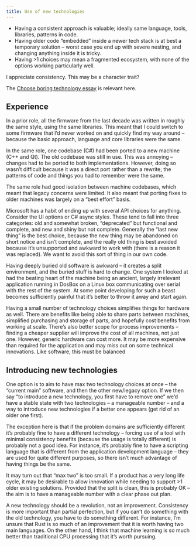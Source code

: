 ```yaml
---
title: Use of new technologies
---
```


- Having a consistent approach is valuable; ideally same language, tools, libraries, patterns in code.
- Having older code “embedded” inside a newer tech stack is at best a temporary solution – worst case you end up with severe nesting, and changing anything inside it is tricky.
- Having >1 choices may mean a fragmented ecosystem, with none of the options working particularly well.

I appreciate consistency. This may be a character trait?

The [Choose boring technology essay](https://mcfunley.com/choose-boring-technology) is relevant here.

## Experience

In a prior role, all the firmware from the last decade was written in roughly the same style, using the same libraries. This meant that I could switch to some firmware that I’d never worked on and quickly find my way around – because the basic approach, language and core libraries were the same.

In the same role, one codebase (C#) had been ported to a new machine (C++ and Qt). The old codebase was still in use. This was annoying – changes had to be ported to both implementations. However, doing so wasn’t difficult because it was a direct port rather than a rewrite; the patterns of code and things you had to remember were the same.

The same role had good isolation between machine codebases, which meant that legacy concerns were limited. It also meant that porting fixes to older machines was largely on a “best effort” basis.

Microsoft has a habit of ending up with several API choices for anything. Consider the UI options or C# async styles. These tend to fall into three categories: old and somewhat broken, “deprecated” but functional and complete, and new and shiny but not complete. Generally the “last new thing” is the best choice, because the new thing may be abandoned on short notice and isn’t complete, and the really old thing is best avoided because it’s unsupported and awkward to work with (there is a reason it was replaced). We want to avoid this sort of thing in our own code.

Having deeply buried old software is awkward – it creates a split environment, and the buried stuff is hard to change. One system I looked at had the beating heart of the machine being an ancient, largely irrelevant application running in DosBox on a Linux box communicating over serial with the rest of the system. At some point developing for such a beast becomes sufficiently painful that it’s better to throw it away and start again.

Having a small number of technology choices simplifies things for hardware as well. There are benefits like being able to share parts between machines, simplified purchasing and storage of parts, and hopefully cost benefits from working at scale. There’s also better scope for process improvements – finding a cheaper supplier will improve the cost of all machines, not just one. However, generic hardware can cost more. It may be more expensive than required for the application and may miss out on some technical innovations. Like software, this must be balanced

## Introducing new technologies

One option is to aim to have max two technology choices at once – the “current main” software, and then the other new/legacy option. If we then say “to introduce a new technology, you first have to remove one” we’d have a stable state with two technologies – a manageable number – and a way to introduce new technologies if a better one appears (get rid of an older one first).

The exception here is that if the problem domains are sufficiently different it’s probably fine to have a different technology – forcing use of a tool with minimal consistency benefits (because the usage is totally different) is probably not a good idea. For instance, it’s probably fine to have a scripting language that is different from the application development language – they are used for quite different purposes, so there isn’t much advantage of having things be the same.

It may turn out that “max two” is too small. If a product has a very long life cycle, it may be desirable to allow innovation while needing to support >1 older existing solutions. Provided that the split is clean, this is probably OK – the aim is to have a manageable number with a clear phase out plan.

A new technology should be a revolution, not an improvement. Consistency is more important than partial perfection, but if you can’t do something with the old technology, you have to do something different. For instance, I’m unsure that Rust is so much of an improvement that it is worth having two main languages. On the other hand, I think that machine learning is so much better than traditional CPU processing that it’s worth pursuing.

